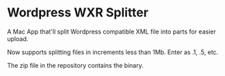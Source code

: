 Wordpress WXR Splitter
======================

A Mac App that'll split Wordpress compatible XML file into parts for easier upload.

Now supports splitting files in increments less than 1Mb. Enter as .1, .5, etc.

The zip file in the repository contains the binary.
